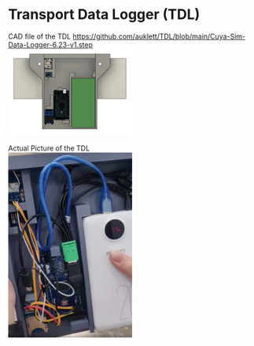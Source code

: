 # Transport Data Logger (TDL)

CAD file of the TDL
https://github.com/auklett/TDL/blob/main/Cuya-Sim-Data-Logger-6.23-v1.step
<br />
<img src="https://github.com/auklett/TDL/blob/main/TDL-CAD.png" width=50%>

Actual Picture of the TDL
<br />
<img src="https://github.com/auklett/TDL/blob/main/TDL-actual.png" width=50%>


